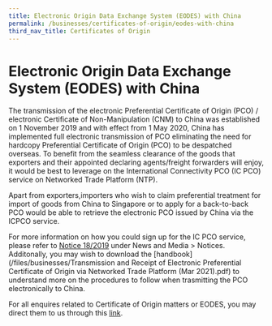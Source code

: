 ```yaml
---
title: Electronic Origin Data Exchange System (EODES) with China
permalink: /businesses/certificates-of-origin/eodes-with-china
third_nav_title: Certificates of Origin
---
```


# Electronic Origin Data Exchange System (EODES) with China

The transmission of the electronic Preferential Certificate of Origin (PCO) / electronic Certificate of Non-Manipulation (CNM) to China was established on 1 November 2019 and with effect from 1 May 2020, China has implemented full electronic transmission of PCO eliminating the need for hardcopy Preferential Certificate of Origin (PCO) to be despatched overseas. To benefit from the seamless clearance of the goods that exporters and their appointed declaring agents/freight forwarders will enjoy, it would be best to leverage on the International Connectivity PCO (IC PCO) service on Networked Trade Platform (NTP). 

Apart from exporters,importers who wish to claim preferential treatment for import of goods from China to Singapore or to apply for a back-to-back PCO would be able to retrieve the electronic PCO issued by China via the ICPCO service. 

For more information on how you could sign up for the IC PCO service, please refer to [Notice 18/2019](/news-and-media/notices/2019-10-15-N.pdf) under News and Media > Notices. Additonally, you may wish to download the [handbook](/files/businesses/Transmission and Receipt of Electronic Preferential Certificate of Origin via Networked Trade Platform (Mar 2021).pdf) to understand more on the procedures to follow when trasmitting the PCO electronically to China. 

For all enquires related to Certificate of Origin matters or EODES, you may direct them to us through this [link](https://form.gov.sg/#!/5e7025bbbce24a0011937cbd).  
